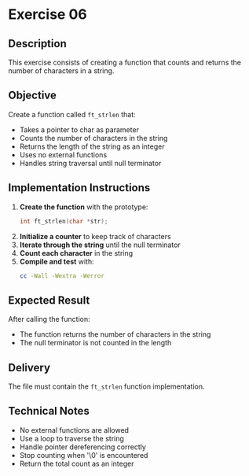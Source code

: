 # Exercise 06
## Description
This exercise consists of creating a function that counts and returns the number of characters in a string.
## Objective
Create a function called `ft_strlen` that:
- Takes a pointer to char as parameter
- Counts the number of characters in the string
- Returns the length of the string as an integer
- Uses no external functions
- Handles string traversal until null terminator
## Implementation Instructions
1. **Create the function** with the prototype:
   ```c
   int ft_strlen(char *str);
   ```
2. **Initialize a counter** to keep track of characters
3. **Iterate through the string** until the null terminator
4. **Count each character** in the string
5. **Compile and test** with:
   ```bash
   cc -Wall -Wextra -Werror
   ```
## Expected Result
After calling the function:
- The function returns the number of characters in the string
- The null terminator is not counted in the length
## Delivery
The file must contain the `ft_strlen` function implementation.
## Technical Notes
- No external functions are allowed
- Use a loop to traverse the string
- Handle pointer dereferencing correctly
- Stop counting when '\0' is encountered
- Return the total count as an integer
